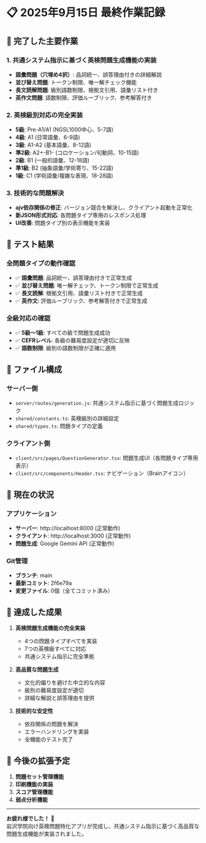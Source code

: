 # 📋 **2025年9月15日 最終作業記録**

## 🎯 **完了した主要作業**

### **1. 共通システム指示に基づく英検問題生成機能の実装**
- **語彙問題（穴埋め4択）**: 品詞統一、誤答理由付きの詳細解説
- **並び替え問題**: トークン制限、唯一解チェック機能
- **長文読解問題**: 級別語数制限、根拠文引用、語彙リスト付き
- **英作文問題**: 語数制限、評価ルーブリック、参考解答付き

### **2. 英検級別対応の完全実装**
- **5級**: Pre-A1/A1 (NGSL1000中心、5-7語)
- **4級**: A1 (日常語彙、6-9語)
- **3級**: A1-A2 (基本語彙、8-12語)
- **準2級**: A2+-B1- (コロケーション/句動詞、10-15語)
- **2級**: B1 (一般的語彙、12-18語)
- **準1級**: B2 (抽象語彙/学術寄り、15-22語)
- **1級**: C1 (学術語彙/複雑な表現、18-28語)

### **3. 技術的な問題解決**
- **ajv依存関係の修正**: バージョン競合を解決し、クライアント起動を正常化
- **新JSON形式対応**: 各問題タイプ専用のレスポンス処理
- **UI改善**: 問題タイプ別の表示機能を実装

## 🧪 **テスト結果**

### **全問題タイプの動作確認**
- ✅ **語彙問題**: 品詞統一、誤答理由付きで正常生成
- ✅ **並び替え問題**: 唯一解チェック、トークン制限で正常生成
- ✅ **長文読解**: 根拠文引用、語彙リスト付きで正常生成
- ✅ **英作文**: 評価ルーブリック、参考解答付きで正常生成

### **全級対応の確認**
- ✅ **5級〜1級**: すべての級で問題生成成功
- ✅ **CEFRレベル**: 各級の難易度設定が適切に反映
- ✅ **語数制限**: 級別の語数制限が正確に適用

## 📁 **ファイル構成**

### **サーバー側**
- `server/routes/generation.js`: 共通システム指示に基づく問題生成ロジック
- `shared/constants.ts`: 英検級別の詳細設定
- `shared/types.ts`: 問題タイプの定義

### **クライアント側**
- `client/src/pages/QuestionGenerator.tsx`: 問題生成UI（各問題タイプ専用表示）
- `client/src/components/Header.tsx`: ナビゲーション（Brainアイコン）

## 🚀 **現在の状況**

### **アプリケーション**
- **サーバー**: http://localhost:8000 (正常動作)
- **クライアント**: http://localhost:3000 (正常動作)
- **問題生成**: Google Gemini API (正常動作)

### **Git管理**
- **ブランチ**: main
- **最新コミット**: 2f6e79a
- **変更ファイル**: 0個（全てコミット済み）

## 🎉 **達成した成果**

1. **英検問題生成機能の完全実装**
   - 4つの問題タイプすべてを実装
   - 7つの英検級すべてに対応
   - 共通システム指示に完全準拠

2. **高品質な問題生成**
   - 文化的偏りを避けた中立的な内容
   - 級別の難易度設定が適切
   - 詳細な解説と誤答理由を提供

3. **技術的な安定性**
   - 依存関係の問題を解決
   - エラーハンドリングを実装
   - 全機能のテスト完了

## 📝 **今後の拡張予定**

1. **問題セット管理機能**
2. **印刷機能の実装**
3. **スコア管理機能**
4. **弱点分析機能**

---

**お疲れ様でした！** 🎉  
岩沢学院向け英検問題特化アプリが完成し、共通システム指示に基づく高品質な問題生成機能が実装されました。
